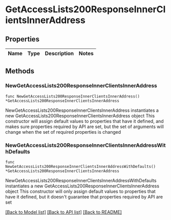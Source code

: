 # GetAccessLists200ResponseInnerClientsInnerAddress

## Properties

Name | Type | Description | Notes
------------ | ------------- | ------------- | -------------

## Methods

### NewGetAccessLists200ResponseInnerClientsInnerAddress

`func NewGetAccessLists200ResponseInnerClientsInnerAddress() *GetAccessLists200ResponseInnerClientsInnerAddress`

NewGetAccessLists200ResponseInnerClientsInnerAddress instantiates a new GetAccessLists200ResponseInnerClientsInnerAddress object
This constructor will assign default values to properties that have it defined,
and makes sure properties required by API are set, but the set of arguments
will change when the set of required properties is changed

### NewGetAccessLists200ResponseInnerClientsInnerAddressWithDefaults

`func NewGetAccessLists200ResponseInnerClientsInnerAddressWithDefaults() *GetAccessLists200ResponseInnerClientsInnerAddress`

NewGetAccessLists200ResponseInnerClientsInnerAddressWithDefaults instantiates a new GetAccessLists200ResponseInnerClientsInnerAddress object
This constructor will only assign default values to properties that have it defined,
but it doesn't guarantee that properties required by API are set


[[Back to Model list]](../README.md#documentation-for-models) [[Back to API list]](../README.md#documentation-for-api-endpoints) [[Back to README]](../README.md)


